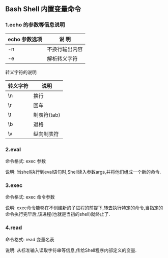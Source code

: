 ## Bash Shell 内置变量命令

### 1.echo 的参数等信息说明

echo 参数选项 |   说 明
--------------|------------------
     -n       | 不换行输出内容
     -e       | 解析转义字符

转义字符的说明

转义字符| 说明
--------|------
 \n | 换行
 \r | 回车
 \t | 制表符(tab)
 \b | 退格
 \v | 纵向制表符
 
### 2.eval

命令格式: exec 参数

说明: 当shell执行到eval语句时,Shell读入参数args,并将他们组成一个新的命令.

### 3.exec

命令格式: exec 命令参数

说明: exec命令能够在不创建新的子进程的前提下,转去执行特定的命令,当指定的命令执行完毕后,该进程(也就是当初的shell)就终止了.

### 4.read

命令格式: read 变量名表

说明: 从标准输入读取字符串等信息,传给Shell程序内部定义的变量.
